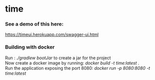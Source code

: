 # time

### See a demo of this here:

https://timeui.herokuapp.com/swagger-ui.html


### Building with docker
 Run : _./gradlew bootJar_ to create a jar for the project <br>
 Now create a docker image by running: _docker build -t time:latest ._  <br>
 Run the application exposing the port 8080: _docker run -p 8080:8080 -t time:latest_  <br>

